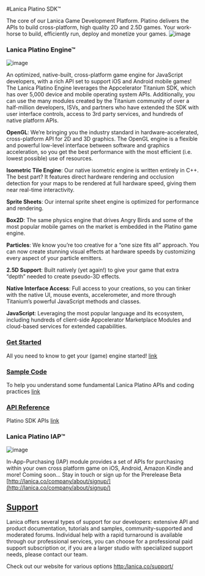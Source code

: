 #Lanica Platino SDK™

The core of our Lanica Game Development Platform. Platino delivers the APIs to build cross-platform, high quality 2D and 2.5D games.  Your work-horse to build, efficiently run, deploy and monetize your games.
![image](http://lanica.co/wp-content/uploads/2013/07/PlatinoGroupLogo.png)

### Lanica Platino Engine™
![image](http://lanica.co/wp-content/uploads/2013/07/smallPlatinoEngine.png)

An optimized, native-built, cross-platform game engine for JavaScript developers, with a rich API set to support iOS and Android mobile games! The Lanica Platino Engine leverages the Appcelerator Titanium SDK, which has over 5,000 device and mobile operating system APIs. Additionally, you can use the many modules created by the Titanium community of over a half-million developers, ISVs, and partners who have extended the SDK with user interface controls, access to 3rd party services, and hundreds of native platform APIs.

**OpenGL**:  We’re bringing you the industry standard in hardware-accelerated, cross-platform API for 2D and 3D graphics.  The OpenGL engine is a flexible and powerful low-level interface between software and graphics acceleration, so you get the best performance with the most efficient (i.e. lowest possible) use of resources.

**Isometric Tile Engine**:  Our native isometric engine is written entirely in C++.  The best part? It features direct hardware rendering and occlusion detection for your maps to be rendered at full hardware speed, giving them near real-time interactivity.

**Sprite Sheets**: Our internal sprite sheet engine is optimized for performance and rendering.

**Box2D**: The same physics engine that drives Angry Birds and some of the most popular mobile games on the market is embedded in the Platino game engine.

**Particles**: We know you’re too creative for a “one size fits all” approach. You can now create stunning visual effects at hardware speeds by customizing every aspect of your particle emitters.

**2.5D Support**: Built natively (yet again!) to give your game that extra “depth” needed to create pseudo-3D effects.

**Native Interface Access**: Full access to your creations, so you can tinker with the native UI, mouse events, accelerometer, and more through Titanium’s powerful JavaScript methods and classes.

**JavaScript**: Leveraging the most popular language and its ecosystem, including hundreds of client-side Appcelerator Marketplace Modules and cloud-based services for extended capabilities.


### [Get Started](http://docs.lanica.co/#!/guide/dev_environment)
All you need to know to get your (game) engine started! [link](http://docs.lanica.co/#!/guide/dev_environment)

### [Sample Code](./platino/samples)
To help you understand some fundamental Lanica Platino APIs and coding practices [link](./samples)

### [API Reference](http://docs.lanica.co/#!/api)
Platino SDK APIs [link](http://docs.lanica.co/#!/api)

### Lanica Platino IAP™
![image](http://lanica.co/wp-content/uploads/2013/07/smallPlatinoIAP.png)

In-App-Purchasing (IAP) module provides a set of APIs  for purchasing  within your own cross platform game on iOS, Android, Amazon Kindle and more! Coming soon… Stay in touch or sign up for the Prerelease Beta 
[http://lanica.co/company/about/signup/](http://lanica.co/company/about/signup/)

## [Support](http:/lanica.co/support/) 

Lanica offers several types of support for our developers: extensive API and product documentation, tutorials and samples, community-supported and moderated forums. Individual help with a rapid turnaround is available through our professional services, you can choose for a professional paid support subscription or, if you are a larger studio with specialized support needs, please contact our team.

Check out our website for various options [http:/lanica.co/support/](http:/lanica.co/support/)



